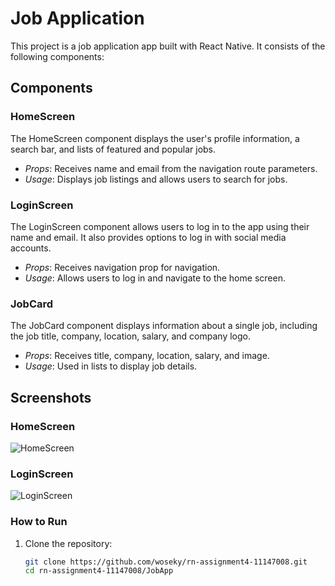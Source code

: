 
# Job Application

This project is a job application app built with React Native. It consists of the following components:

## Components

### HomeScreen

The HomeScreen component displays the user's profile information, a search bar, and lists of featured and popular jobs.

- *Props*: Receives name and email from the navigation route parameters.
- *Usage*: Displays job listings and allows users to search for jobs.

### LoginScreen

The LoginScreen component allows users to log in to the app using their name and email. It also provides options to log in with social media accounts.

- *Props*: Receives navigation prop for navigation.
- *Usage*: Allows users to log in and navigate to the home screen.

### JobCard

The JobCard component displays information about a single job, including the job title, company, location, salary, and company logo.

- *Props*: Receives title, company, location, salary, and image.
- *Usage*: Used in lists to display job details.

## Screenshots

### HomeScreen
![HomeScreen](./screenshots/HomeScreen.png)

### LoginScreen
![LoginScreen](./screenshots/LoginScreen.png)

### How to Run

1. Clone the repository:
   ```bash
   git clone https://github.com/woseky/rn-assignment4-11147008.git
   cd rn-assignment4-11147008/JobApp
